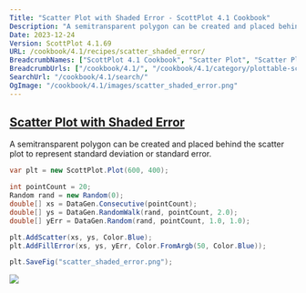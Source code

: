```yaml
---
Title: "Scatter Plot with Shaded Error - ScottPlot 4.1 Cookbook"
Description: "A semitransparent polygon can be created and placed behind the scatter plot to represent standard deviation or standard error."
Date: 2023-12-24
Version: ScottPlot 4.1.69
URL: /cookbook/4.1/recipes/scatter_shaded_error/
BreadcrumbNames: ["ScottPlot 4.1 Cookbook", "Scatter Plot", "Scatter Plot with Shaded Error"]
BreadcrumbUrls: ["/cookbook/4.1/", "/cookbook/4.1/category/plottable-scatter-plot", "/cookbook/4.1/recipes/scatter_shaded_error/"]
SearchUrl: "/cookbook/4.1/search/"
OgImage: "/cookbook/4.1/images/scatter_shaded_error.png"
---
```


<h2><a id='scatter-plot-with-shaded-error' href='/cookbook/4.1/recipes/scatter_shaded_error/'>Scatter Plot with Shaded Error</a></h2>

A semitransparent polygon can be created and placed behind the scatter plot to represent standard deviation or standard error.

```cs
var plt = new ScottPlot.Plot(600, 400);

int pointCount = 20;
Random rand = new Random(0);
double[] xs = DataGen.Consecutive(pointCount);
double[] ys = DataGen.RandomWalk(rand, pointCount, 2.0);
double[] yErr = DataGen.Random(rand, pointCount, 1.0, 1.0);

plt.AddScatter(xs, ys, Color.Blue);
plt.AddFillError(xs, ys, yErr, Color.FromArgb(50, Color.Blue));

plt.SaveFig("scatter_shaded_error.png");
```

<img src='../../images/scatter_shaded_error.png' class='d-block mx-auto my-5' />


